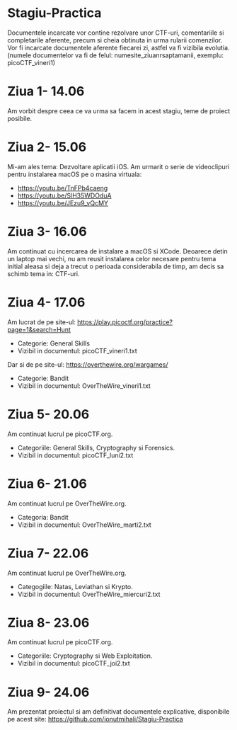 # Stagiu-Practica

Documentele incarcate vor contine rezolvare unor CTF-uri, comentariile si completarile aferente, precum si cheia obtinuta in urma rularii comenzilor.
Vor fi incarcate documentele aferente fiecarei zi, astfel va fi vizibila evolutia. (numele documentelor va fi de felul: numesite_ziuanrsaptamanii, exemplu: picoCTF_vineri1)

# Ziua 1- 14.06
Am vorbit despre ceea ce va urma sa facem in acest stagiu, teme de proiect posibile.

# Ziua 2- 15.06
Mi-am ales tema: Dezvoltare aplicatii iOS.
Am urmarit o serie de videoclipuri pentru instalarea macOS pe o masina virtuala:
- https://youtu.be/TnFPb4caeng
- https://youtu.be/SlH35WDOduA
- https://youtu.be/JEzu9_vQcMY

# Ziua 3- 16.06
Am continuat cu incercarea de instalare a macOS si XCode.
Deoarece detin un laptop mai vechi, nu am reusit instalarea celor necesare pentru tema initial aleasa si deja a trecut o perioada considerabila de timp, am decis sa schimb tema in: CTF-uri.

# Ziua 4- 17.06
Am lucrat de pe site-ul: https://play.picoctf.org/practice?page=1&search=Hunt
- Categorie: General Skills
- Vizibil in documentul: picoCTF_vineri1.txt

Dar si de pe site-ul: https://overthewire.org/wargames/
- Categorie: Bandit
- Vizibil in documentul: OverTheWire_vineri1.txt

# Ziua 5- 20.06
Am continuat lucrul pe picoCTF.org.
- Categoriile: General Skills, Cryptography si Forensics.
- Vizibil in documentul: picoCTF_luni2.txt

# Ziua 6- 21.06
Am continuat lucrul pe OverTheWire.org.
- Categoria: Bandit
- Vizibil in documentul: OverTheWire_marti2.txt

# Ziua 7- 22.06
Am continuat lucrul pe OverTheWire.org.
- Categogiile: Natas, Leviathan si Krypto.
- Vizibil in documentul: OverTheWire_miercuri2.txt

# Ziua 8- 23.06
Am continuat lucrul pe picoCTF.org.
- Categoriile: Cryptography si Web Exploitation.
- Vizibil in documentul: picoCTF_joi2.txt

# Ziua 9- 24.06
Am prezentat proiectul si am definitivat documentele explicative, disponibile pe acest site: https://github.com/ionutmihali/Stagiu-Practica 
